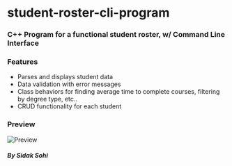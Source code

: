 # student-roster-cli-program
### C++ Program for a functional student roster, w/ Command Line Interface

### Features
- Parses and displays student data
- Data validation with error messages
- Class behaviors for finding average time to complete courses, filtering by degree type, etc..
- CRUD functionality for each student

### Preview
![Preview](https://i.imgur.com/Q2JdjaS.png)


##### By Sidak Sohi

